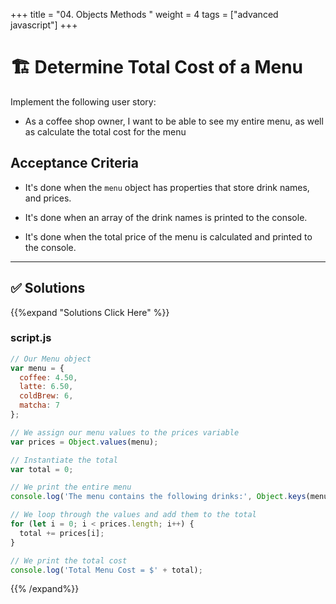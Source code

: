 +++
title = "04. Objects Methods "
weight = 4
tags = ["advanced javascript"] 
+++

# 🏗️ Determine Total Cost of a Menu

Implement the following user story:

* As a coffee shop owner, I want to be able to see my entire menu, as well as calculate the total cost for the menu 

## Acceptance Criteria 

* It's done when the `menu` object has properties that store drink names, and prices. 

* It's done when an array of the drink names is printed to the console. 

* It's done when the total price of the menu is calculated and printed to the console.

---


## ✅ Solutions 
{{%expand "Solutions Click Here" %}}
### script.js
```js
// Our Menu object
var menu = {
  coffee: 4.50,
  latte: 6.50,
  coldBrew: 6,
  matcha: 7
};

// We assign our menu values to the prices variable
var prices = Object.values(menu);

// Instantiate the total
var total = 0;

// We print the entire menu
console.log('The menu contains the following drinks:', Object.keys(menu));

// We loop through the values and add them to the total
for (let i = 0; i < prices.length; i++) {
  total += prices[i];
}

// We print the total cost
console.log('Total Menu Cost = $' + total);
```

{{% /expand%}}